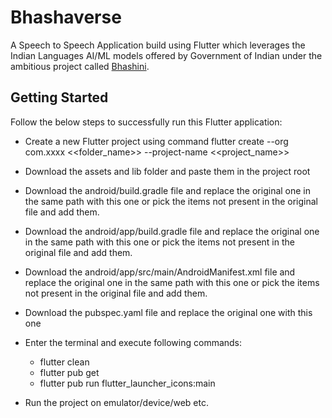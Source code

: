 # Bhashaverse

A Speech to Speech Application build using Flutter which leverages the Indian Languages AI/ML models offered by Government of Indian under the ambitious project called [Bhashini](www.bhashini.gov.in).

## Getting Started

Follow the below steps to successfully run this Flutter application:

- Create a new Flutter project using command
    flutter create --org com.xxxx <<folder_name>> --project-name <<project_name>>

- Download the assets and lib folder and paste them in the project root

- Download the android/build.gradle file and replace the original one in the same path with this one or pick the items not present in the original file and add them.

- Download the android/app/build.gradle file and replace the original one in the same path with this one or pick the items not present in the original file and add them.

- Download the android/app/src/main/AndroidManifest.xml file and replace the original one in the same path with this one or pick the items not present in the original file and add them.

- Download the pubspec.yaml file and replace the original one with this one

- Enter the terminal and execute following commands:
    - flutter clean
    - flutter pub get
    - flutter pub run flutter_launcher_icons:main
    
- Run the project on emulator/device/web etc.
